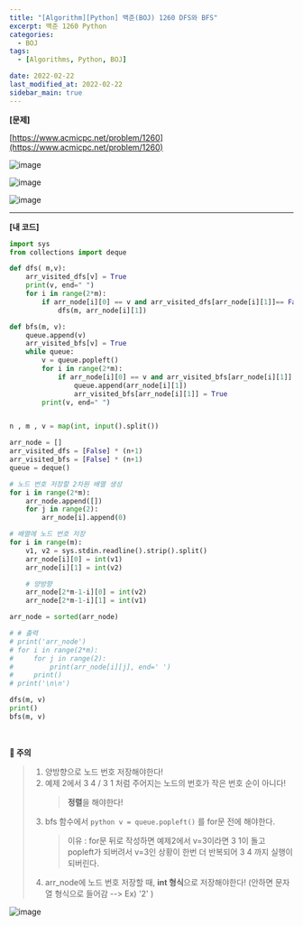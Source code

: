 ```yaml
---
title: "[Algorithm][Python] 백준(BOJ) 1260 DFS와 BFS"
excerpt: 백준 1260 Python
categories:
  - BOJ
tags:
  - [Algorithms, Python, BOJ]

date: 2022-02-22
last_modified_at: 2022-02-22
sidebar_main: true
---
```


**[문제]**

[https://www.acmicpc.net/problem/1260](https://www.acmicpc.net/problem/1260)

![image](https://user-images.githubusercontent.com/31675698/155085410-96a1917a-0dfa-4bf1-b11c-8573d69cb21d.png)

![image](https://user-images.githubusercontent.com/31675698/155085477-63572e63-1577-48dd-add5-8f0ebc80a72c.png)

![image](https://user-images.githubusercontent.com/31675698/155085560-6a8f345c-14bd-4119-a7ca-d5fe3e726c50.png)

<hr>

**[내 코드]**

```python
import sys
from collections import deque

def dfs( m,v):
    arr_visited_dfs[v] = True
    print(v, end=" ")
    for i in range(2*m):
        if arr_node[i][0] == v and arr_visited_dfs[arr_node[i][1]]== False:
            dfs(m, arr_node[i][1])

def bfs(m, v):
    queue.append(v)
    arr_visited_bfs[v] = True
    while queue:
        v = queue.popleft()
        for i in range(2*m):
            if arr_node[i][0] == v and arr_visited_bfs[arr_node[i][1]] == False:
                queue.append(arr_node[i][1])
                arr_visited_bfs[arr_node[i][1]] = True
        print(v, end=" ")


n , m , v = map(int, input().split())

arr_node = []
arr_visited_dfs = [False] * (n+1)
arr_visited_bfs = [False] * (n+1)
queue = deque()

# 노드 번호 저장할 2차원 배열 생성
for i in range(2*m):
    arr_node.append([])
    for j in range(2):
        arr_node[i].append(0)

# 배열에 노드 번호 저장
for i in range(m):
    v1, v2 = sys.stdin.readline().strip().split()
    arr_node[i][0] = int(v1)
    arr_node[i][1] = int(v2)

    # 양방향
    arr_node[2*m-1-i][0] = int(v2)
    arr_node[2*m-1-i][1] = int(v1)

arr_node = sorted(arr_node)

# # 출력
# print('arr_node')
# for i in range(2*m):
#     for j in range(2):
#         print(arr_node[i][j], end=' ')
#     print()
# print('\n\n')

dfs(m, v)
print()
bfs(m, v)
```

<br/>

**📌 주의**

> 1. 양방향으로 노드 번호 저장해야한다!
> 2. 예제 2에서 3 4 / 3 1 처럼 주어지는 노드의 번호가 작은 번호 순이 아니다!
>    > **정렬**을 해야한다!
> 3. bfs 함수에서 `python v = queue.popleft()` 를 for문 전에 해야한다.
>    > 이유 : for문 뒤로 작성하면 예제2에서 v=3이라면 3 1이 돌고 popleft가 되버려서 v=3인 상황이 한번 더 반복되어 3 4 까지 실행이 되버린다.
> 4. arr_node에 노드 번호 저장할 때, **int 형식**으로 저장해야한다! (안하면 문자열 형식으로 들어감 --> Ex) '2' )

![image](https://user-images.githubusercontent.com/31675698/155085326-9e0de89f-a6b9-45ed-98e8-eedd75e5c501.png)
